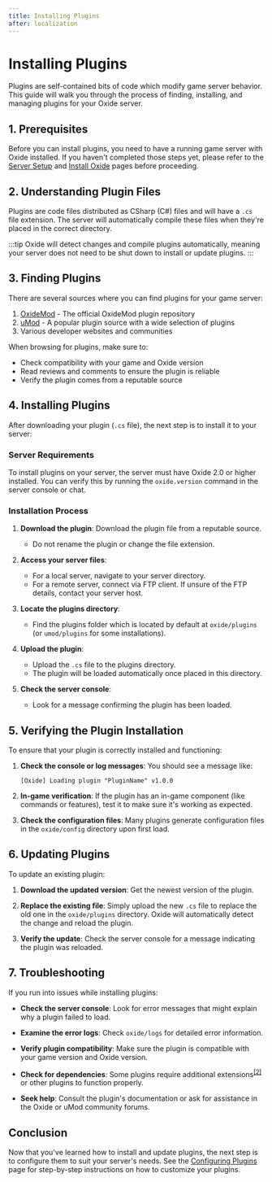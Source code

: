 ```yaml
---
title: Installing Plugins
after: localization
---
```


# Installing Plugins

Plugins are self-contained bits of code which modify game server behavior. This guide will walk you through the process of finding, installing, and managing plugins for your Oxide server.

## 1. Prerequisites

Before you can install plugins, you need to have a running game server with Oxide installed. If you haven't completed those steps yet, please refer to the [Server Setup](setup-server) and [Install Oxide](install-oxide) pages before proceeding.

## 2. Understanding Plugin Files

Plugins are code files distributed as CSharp (C#) files and will have a `.cs` file extension. The server will automatically compile these files when they're placed in the correct directory.

:::tip
Oxide will detect changes and compile plugins automatically, meaning your server does not need to be shut down to install or update plugins.
:::

## 3. Finding Plugins

There are several sources where you can find plugins for your game server:

1. [OxideMod](https://oxidemod.org) - The official OxideMod plugin repository
2. [uMod](https://umod.org) - A popular plugin source with a wide selection of plugins
3. Various developer websites and communities

When browsing for plugins, make sure to:

- Check compatibility with your game and Oxide version
- Read reviews and comments to ensure the plugin is reliable
- Verify the plugin comes from a reputable source

## 4. Installing Plugins

After downloading your plugin (`.cs` file), the next step is to install it to your server:

### Server Requirements

To install plugins on your server, the server must have Oxide 2.0 or higher installed. You can verify this by running the `oxide.version` command in the server console or chat.

### Installation Process

1. **Download the plugin**: Download the plugin file from a reputable source.

   - Do not rename the plugin or change the file extension.

2. **Access your server files**:

   - For a local server, navigate to your server directory.
   - For a remote server, connect via FTP client. If unsure of the FTP details, contact your server host.

3. **Locate the plugins directory**:

   - Find the plugins folder which is located by default at `oxide/plugins` (or `umod/plugins` for some installations).

4. **Upload the plugin**:

   - Upload the `.cs` file to the plugins directory.
   - The plugin will be loaded automatically once placed in this directory.

5. **Check the server console**:
   - Look for a message confirming the plugin has been loaded.

## 5. Verifying the Plugin Installation

To ensure that your plugin is correctly installed and functioning:

1. **Check the console or log messages**: You should see a message like:

   ```
   [Oxide] Loading plugin "PluginName" v1.0.0
   ```

2. **In-game verification**: If the plugin has an in-game component (like commands or features), test it to make sure it's working as expected.

3. **Check the configuration files**: Many plugins generate configuration files in the `oxide/config` directory upon first load.

## 6. Updating Plugins

To update an existing plugin:

1. **Download the updated version**: Get the newest version of the plugin.

2. **Replace the existing file**: Simply upload the new `.cs` file to replace the old one in the `oxide/plugins` directory. Oxide will automatically detect the change and reload the plugin.

3. **Verify the update**: Check the server console for a message indicating the plugin was reloaded.

## 7. Troubleshooting

If you run into issues while installing plugins:

- **Check the server console**: Look for error messages that might explain why a plugin failed to load.

- **Examine the error logs**: Check `oxide/logs` for detailed error information.

- **Verify plugin compatibility**: Make sure the plugin is compatible with your game version and Oxide version.

- **Check for dependencies**: Some plugins require additional extensions<sup><a href="/glossary#extensions">[2]</a></sup> or other plugins to function properly.

- **Seek help**: Consult the plugin's documentation or ask for assistance in the Oxide or uMod community forums.

## Conclusion

Now that you've learned how to install and update plugins, the next step is to configure them to suit your server's needs. See the [Configuring Plugins](configure-plugins) page for step-by-step instructions on how to customize your plugins.

